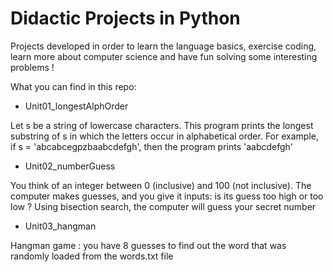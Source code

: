 # Didactic Projects in Python

Projects developed in order to learn the language basics, exercise coding, learn more about computer science and have fun solving some interesting problems !

What you can find in this repo:

- Unit01_longestAlphOrder

Let s be a string of lowercase characters. This program prints the longest substring of s in which the letters occur in alphabetical order. For example, if s = 'abcabcegpzbaabcdefgh', then the program prints 'aabcdefgh'

- Unit02_numberGuess

You think of an integer between 0 (inclusive) and 100 (not inclusive). The computer makes guesses, and you give it inputs: is its guess too high or too low ? Using bisection search, the computer will guess your secret number

- Unit03_hangman

Hangman game : you have 8 guesses to find out the word that was randomly loaded from the words.txt file